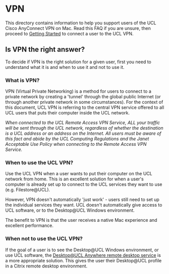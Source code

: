 # VPN
This directory contains information to help you support users of the UCL Cisco AnyConnect VPN on Mac. Read this FAQ if you are unsure, then proceed to [Getting Started](GettingStarted.md) to connect a user to the UCL VPN.

## Is VPN the right answer?
To decide if VPN is the right solution for a given user, first you need to understand what it is and when to use it and not to use it.

### What is VPN?
VPN (Virtual Private Networking) is a method for users to connect to a private network by creating a 'tunnel' through the global public Internet (or through another private network in some circumstances). For the context of this document, UCL VPN is referring to the central VPN service offered to all UCL users that puts their computer inside the UCL network.

*When connected to the UCL Remote Access VPN Service, ALL your traffic will be sent through
the UCL network, regardless of whether the destination is a UCL address or an address on the
Internet.
All users must be aware of this fact and abide by the UCL Computing Regulations and the Janet
Acceptable Use Policy when connecting to the Remote Access VPN Service.*

### When to use the UCL VPN?
Use the UCL VPN when a user wants to put their computer on the UCL network from home. This is an excellent solution for when a user's computer is already set up to connect to the UCL services they want to use (e.g. Filestore@UCL).

However, VPN doesn't automatically 'just work' - users still need to set up the individual services they want. UCL doesn't automatically give access to UCL software, or to the Desktop@UCL Windows environment.

The benefit to VPN is that the user receives a native Mac experience and excellent performance.

### When not to use the UCL VPN?
If the goal of a user is to see the Desktop@UCL Windows environment, or use UCL software, the [Desktop@UCL Anywhere remote desktop service](../Desktop-Anywhere) is a more appropriate solution. This gives the user their Desktop@UCL profile in a Citrix remote desktop environment.
